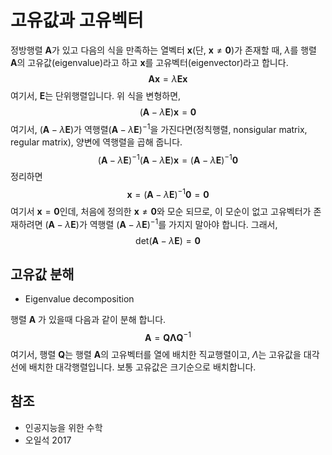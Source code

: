 # 고유값과 고유벡터

정방행렬 $\mathbf A$가 있고 다음의 식을 만족하는 열벡터 $\mathbf x$(단, $\mathbf x \ne \mathbf 0$)가 존재할 때, $\lambda$를 행렬 $\mathbf A$의 고유값(eigenvalue)라고 하고 $\mathbf x$를 고유벡터(eigenvector)라고 합니다.
$$
\mathbf A \mathbf x = \lambda \mathbf E \mathbf x
$$
여기서, $\mathbf E$는 단위행렬입니다. 위 식을 변형하면,
$$
(\mathbf A - \lambda \mathbf E)\mathbf x = \mathbf 0
$$
여기서, $(\mathbf A - \lambda \mathbf E)$가 역행렬$(\mathbf A - \lambda \mathbf E)^{-1}$을 가진다면(정칙행렬, nonsigular matrix, regular matrix), 양변에 역행렬을 곱해 줍니다.
$$
(\mathbf A - \lambda \mathbf E)^{-1} (\mathbf A - \lambda \mathbf E)\mathbf x = (\mathbf A - \lambda \mathbf E)^{-1} \mathbf 0
$$
정리하면
$$
\mathbf x = (\mathbf A - \lambda \mathbf E)^{-1} \mathbf 0 = \mathbf 0
$$
여기서 $\mathbf x = \mathbf 0$인데, 처음에 정의한 $\mathbf x \ne \mathbf 0$와 모순 되므로, 이 모순이 없고 고유벡터가 존재하려면 $(\mathbf A - \lambda \mathbf E)$가 역행렬 $(\mathbf A - \lambda \mathbf E)^{-1}$를 가지지 말아야 합니다. 그래서,
$$
\text{det}(\mathbf A - \lambda \mathbf E) = \mathbf 0
$$

## 고유값 분해

- Eigenvalue decomposition

행렬 $\mathbf A$ 가 있을때 다음과 같이 분해 합니다.
$$
\mathbf A = \mathbf Q \mathbf \Lambda \mathbf Q^{-1}
$$
여기서, 행렬 $\mathbf Q$는 행렬 $\mathbf A$의 고유벡터를 열에 배치한 직교행렬이고, $\Lambda$는 고유값을 대각선에 배치한 대각행렬입니다. 보통 고유값은 크기순으로 배치합니다.

## 참조

- 인공지능을 위한 수학
- 오일석 2017

